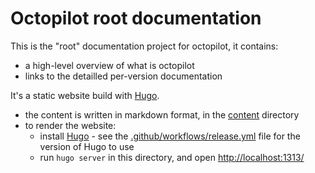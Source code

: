 # Octopilot root documentation

This is the "root" documentation project for octopilot, it contains:
- a high-level overview of what is octopilot
- links to the detailled per-version documentation

It's a static website build with [Hugo](https://gohugo.io/).
- the content is written in markdown format, in the [content](./content/) directory
- to render the website:
  - install [Hugo](https://gohugo.io/) - see the [.github/workflows/release.yml](../../.github/workflows/release.yml) file for the version of Hugo to use
  - run `hugo server` in this directory, and open <http://localhost:1313/>

